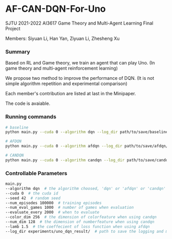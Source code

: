 # AF-CAN-DQN-For-Uno

SJTU 2021-2022 AI3617 Game Theory and Multi-Agent Learning Final Project

Members: Siyuan Li, Han Yan, Ziyuan Li, Zhesheng Xu


### Summary

Based on RL and Game theory, we train an agent that can play Uno. (In game theory and multi-agent reinforcement learning)

We propose two method to improve the performance of DQN. (It is not simple algorithm repetition and experimental comparison)

Each member's contribution are listed at last in the Minipaper.

The code is avaiable.

### Running commands

```bash
# baseline
python main.py --cuda 0 --algorithm dqn --log_dir path/to/save/baseline/

# AFDQN
python main.py --cuda 0 --algorithm afdqn --log_dir path/to/save/afdqn/

# CANDQN
python main.py --cuda 0 --algorithm candqn --log_dir path/to/save/candqn/
```



### Controllable Parameters

```bash
main.py
--algorithm dqn  # the algorithm choosed, 'dqn' or 'afdqn' or 'candqn'
--cuda 0  # the cuda id
--seed 42  # random seed
--num_episodes 100000  # training episodes
--num_eval_games 1000  # number of games when evaluation
--evaluate_every 2000  # when to evaluate
--color_dim 256  # the dimension of colorfeature when using candqn
--num_dim 128  # the dimension of numberfeature when using candqn
--lamb 1.5  # the coeffecient of loss function when using afdqn
--log_dir experiments/uno_dqn_result/  # path to save the logging and model
```


